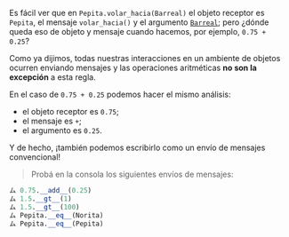 Es fácil ver que en `Pepita.volar_hacia(Barreal)` el objeto receptor es `Pepita`, el mensaje `volar_hacia()` y el argumento [`Barreal`](https://es.wikipedia.org/wiki/Barreal); pero ¿dónde queda eso de objeto y mensaje cuando hacemos, por ejemplo, `0.75 + 0.25`?

Como ya dijimos, todas nuestras interacciones en un ambiente de objetos ocurren enviando mensajes y las operaciones aritméticas **no son la excepción** a esta regla.

En el caso de `0.75 + 0.25` podemos hacer el mismo análisis:

* el objeto receptor es `0.75`;
* el mensaje es `+`;
* el argumento es `0.25`.

Y de hecho, ¡también podemos escribirlo como un envío de mensajes convencional!

> Probá en la consola los siguientes envíos de mensajes:
>
```python
ム 0.75.__add__(0.25)
ム 1.5.__gt__(1)
ム 1.5.__gt__(100)
ム Pepita.__eq__(Norita)
ム Pepita.__eq__(Pepita)
```
